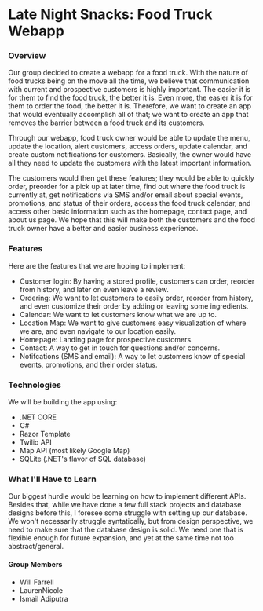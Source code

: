 # Late Night Snacks: Food Truck Webapp

### Overview

Our group decided to create a webapp for a food truck. With the nature of food trucks being on the move all the time, we believe that communication with current and prospective customers is highly important. The easier it is for them to find the food truck, the better it is. Even more, the easier it is for them to order the food, the better it is. Therefore, we want to create an app that would eventually accomplish all of that; we want to create an app that removes the barrier between a food truck and its customers.

Through our webapp, food truck owner would be able to update the menu, update the location, alert customers, access orders, update calendar, and create custom notifications for customers. Basically, the owner would have all they need to update the customers with the latest important information.

The customers would then get these features; they would be able to quickly order, preorder for a pick up at later time, find out where the food truck is currently at, get notifications via SMS and/or email about special events, promotions, and status of their orders, access the food truck calendar, and access other basic information such as the homepage, contact page, and about us page. We hope that this will make both the customers and the food truck owner have a better and easier business experience.

### Features

Here are the features that we are hoping to implement:
* Customer login: By having a stored profile, customers can order, reorder from history, and later on even leave a review.
* Ordering: We want to let customers to easily order, reorder from history, and even customize their order by adding or leaving some ingredients.
* Calendar: We want to let customers know what we are up to.
* Location Map: We want to give customers easy visualization of where we are, and even navigate to our location easily.
* Homepage: Landing page for prospective customers.
* Contact: A way to get in touch for questions and/or concerns.
* Notifcations (SMS and email): A way to let customers know of special events, promotions, and their order status.

### Technologies

We will be building the app using:
* .NET CORE
* C#
* Razor Template
* Twilio API
* Map API (most likely Google Map)
* SQLite (.NET's flavor of SQL database)

### What I'll Have to Learn

Our biggest hurdle would be learning on how to implement different APIs. Besides that, while we have done a few full stack projects and database designs before this, I foresee some struggle with setting up our database. We won't necessarily struggle syntatically, but from design perspective, we need to make sure that the database design is solid. We need one that is flexible enough for future expansion, and yet at the same time not too abstract/general.


#### Group Members
- Will Farrell
- LaurenNicole
- Ismail Adiputra
